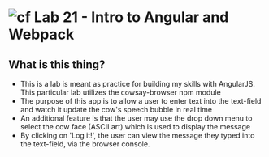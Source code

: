 ![cf](https://i.imgur.com/7v5ASc8.png) Lab 21 - Intro to Angular and Webpack
======

## What is this thing?
* This is a lab is meant as practice for building my skills with AngularJS. This particular lab utilizes the cowsay-browser npm module
* The purpose of this app is to allow a user to enter text into the text-field and watch it update the cow's speech bubble in real time
* An additional feature is that the user may use the drop down menu to select the cow face (ASCII art) which is used to display the message
* By clicking on 'Log it!', the user can view the message they typed into the text-field, via the browser console.
